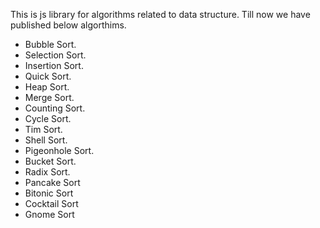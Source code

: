  This is js library for algorithms related to data structure.
 Till now we have published below algorthims.
 * Bubble Sort.
 * Selection Sort.
 * Insertion Sort.
 * Quick Sort.
 * Heap Sort.
 * Merge Sort.
 * Counting Sort.
 * Cycle Sort.
 * Tim Sort.
 * Shell Sort.
 * Pigeonhole Sort.
 * Bucket Sort.
 * Radix Sort.
 * Pancake Sort
 * Bitonic Sort
 * Cocktail Sort
 * Gnome Sort